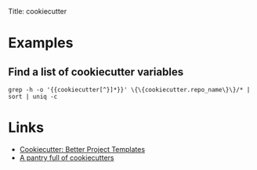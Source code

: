 Title: cookiecutter

# Examples

## Find a list of cookiecutter variables

```
grep -h -o '{{cookiecutter[^}]*}}' \{\{cookiecutter.repo_name\}\}/* | sort | uniq -c
```

# Links

- [Cookiecutter: Better Project Templates](https://cookiecutter.readthedocs.io/en/latest/)
- [A pantry full of cookiecutters](https://cookiecutter.readthedocs.io/en/latest/readme.html#a-pantry-full-of-cookiecutters)
